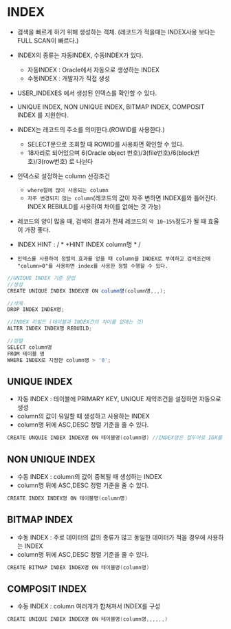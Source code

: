 # INDEX

* 검색을 빠르게 하기 위해 생성하는 객체. (레코드가 적을때는 INDEX사용 보다는 FULL SCAN이 빠르다.)
* INDEX의 종류는 자동INDEX, 수동INDEX가 있다.
  * 자동INDEX : Oracle에서 자동으로 생성하는 INDEX
  * 수동INDEX : 개발자가 직접 생성

* USER_INDEXES 에서 생성된 인덱스를 확인할 수 있다.
* UNIQUE INDEX, NON UNIQUE INDEX, BITMAP INDEX, COMPOSIT INDEX 를 지원한다.
* INDEX는 레코드의 주소를 의미한다.(ROWID를 사용한다.)
  * SELECT문으로 조회할 때 ROWID를 사용화면 확인할 수 있다.
  * 18자리로 되어있으며 6(Oracle object 번호)/3(file번호)/6(block번호)/3(row번호) 로 나뉜다

* 인덱스로 설정하는 column 선정조건
  * `where절에 많이 사용되는 column`
  * `자주 변경되지 않는 column`(레코드의 값이 자주 변하면 INDEX를와 틀어진다. INDEX REBIULD를 사용하여 차이를 없애는 것 가능)
* 레코드의 양이 많을 때, 검색의 결과가 전체 레코드의 `약 10~15%`정도가 될 때 효율이 가장 좋다.
* INDEX HINT : / * +HINT  INDEX column명 * /
* `인덱스를 사용하여 정렬의 효과를 얻을 때 column을 INDEX로 부여하고 검색조건에 "column>0"를 사용하면 index를 사용한 정렬 수행할 수 있다.`

```java
//UNIQUE INDEX 기준 문법
//생성
CREATE UNIQUE INDEX INDEX명 ON column명(column명,,,);

//삭제
DROP INDEX INDEX명;

//INDEX 리빌드 (테이블과 INDEX간의 차이를 없애는 것)
ALTER INDEX INDEX명 REBUILD;

//정렬
SELECT column명
FROM 테이블 명
WHERE INDEX로 지정한 column명 > '0';    
```



## UNIQUE INDEX

* 자동 INDEX : 테이블에 PRIMARY KEY, UNIQUE 제약조건을 설정하면 자동으로 생성
* column의 값이 유일할 때 생성하고 사용하는 INDEX
* column명 뒤에 ASC,DESC 정렬 기준을 줄 수 있다.

```java
CREATE UNQUIE INDEX INDEX명 ON 테이블명(column명) //INDEX명은 접두어로 IDX를 대부분 사용한다.
```



## NON UNIQUE INDEX

* 수동 INDEX :  column의 값이 중복될 때 생성하는 INDEX
* column명 뒤에 ASC,DESC 정렬 기준을 줄 수 있다.

```java
CREATE INDEX INDEX명 ON 테이블명(column명)
```



## BITMAP INDEX

* 수동 INDEX : 주로 데이터의 값의 종류가 많고 동일한 데이터가 적을 경우에 사용하는 INDEX
* column명 뒤에 ASC,DESC 정렬 기준을 줄 수 있다.

```java
CREATE BITMAP INDEX INDEX명 ON 테이블명(column명)
```



## COMPOSIT INDEX

* 수동 INDEX : column 여러개가 합쳐져서 INDEX를 구성

```java
CREATE UNIQUE INDEX INDEX명 ON 테이블명(column명,,,,,,)
```

